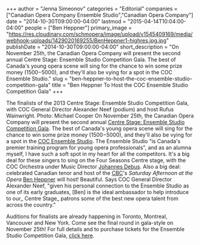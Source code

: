 +++
author = "Jenna Simeonov"
categories = "Editorial"
companies = ["Canadian Opera Company Ensemble Studio","Canadian Opera Company"]
date = "2014-10-30T09:00:00-04:00"
lastmod = "2015-04-14T10:04:00-04:00"
people = ["Ben Heppner"]
primary_image = "https://res.cloudinary.com/schmopera/image/upload/v1545409169/media/webhook-uploads/1429020169255/BenHeppner1-highres.jpg.jpg"
publishDate = "2014-10-30T09:00:00-04:00"
short_description = "On November 25th, the Canadian Opera Company will present the second annual Centre Stage: Ensemble Studio Competition Gala. The best of Canada&#039;s young opera scene will sing for the chance to win some prize money ($1500-$5000), and they&#039;ll also be vying for a spot in the COC Ensemble Studio."
slug = "ben-heppner-to-host-the-coc-ensemble-studio-competition-gala"
title = "Ben Heppner To Host the COC Ensemble Studio Competition Gala"
+++

The finalists of the 2013 Centre Stage: Ensemble Studio Competition Gala, with COC General Director Alexander Neef (podium) and host Rufus Wainwright. Photo: Michael Cooper</div> On November 25th, the Canadian Opera Company will present the second annual [Centre Stage: Ensemble Studio Competition Gala](http://coccentrestage.ca/). The best of Canada's young opera scene will sing for the chance to win some prize money ($1500-$5000), and they'll also be vying for a spot in the [COC Ensemble Studio](http://www.coc.ca/AboutTheCOC/CompanyMembers/EnsembleStudio.aspx). The Ensemble Studio "is Canada's premier training program for young opera professionals", and as an alumna myself, I have such a soft spot in my heart for all the competitors. It's a big deal for these singers to sing on the Four Seasons Centre stage, with the COC Orchestra under Music Director [Johannes Debus](http://www.coc.ca/AboutTheCOC/CompanyMembers/Orchestra/JohannesDebus.aspx).
Also a big deal: celebrated Canadian tenor and host of the [CBC](http://music.cbc.ca/#!/Saturday-Afternoon-at-the-Opera)'s _Saturday Afternoon at the Opera_ [Ben Heppner](http://www.benheppner.com/) will host! Beautiful. Says COC General Director Alexander Neef, "given his personal connection to the Ensemble Studio as one of its early graduates, [Ben] is the ideal ambassador to help introduce to our_ Centre Stage_ patrons some of the best new opera talent from across the country."

Auditions for finalists are already happening in Toronto, Montreal, Vancouver and New York. Come see the final round in gala-style on November 25th! For full details and to purchase tickets for the Ensemble Studio Competition Gala, [click here](http://coccentrestage.ca/).
